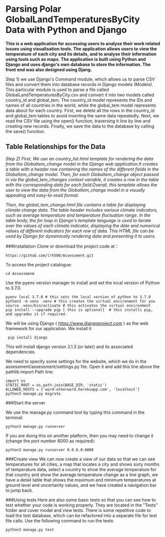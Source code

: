 # Parsing Polar GlobalLandTemperaturesByCity  Data with Python and Django

**This is a web application for accessing users to analyse their work related issues using visualisation tools. The application allows users to view the temperature of each city and its details, and to analyse their information using tools such as maps.
The application is built using Python and Django and uses django's own database to store the information. The front end was also designed using Djang.**


Step 1) we use Django's Command module, which allows us to parse CSV files and convert them into database records in Django models (Models). This particular module is used to parse a file called GlobalLandTemperaturesByCity.csv and convert it into two models called country_id and global_tem. The country_id model represents the IDs and names of all countries in the world, while the global_tem model represents data about for each country. First, we delete all the rows in the country_id and global_tem tables to avoid inserting the same data repeatedly. Next, we read the CSV file using the open() function, traversing it line by line and creating new records. Finally, we save the data to the database by calling the save() function.



## Table Relationships for the Data

*Step 2) First, We use an country_list.html template for rendering the data from the Globaltem_change model in the Django web application.It creates a table with a header row containing the names of the different fields in the Globaltem_change model. Then, for each Globaltem_change object passed in via the global_tem_changes context variable, it creates a row in the table with the corresponding data for each field.Overall, this template allows the user to view the data from the Globaltem_change model in a visually appealing and easy-to-read format.*

*Then, the global_tem_change.html file contains a table for displaying climate change data. The table header includes various climate indicators, such as average temperature and temperature fluctuation range. In the table body, the for loop in Django's template language is used to iterate over the values of each climate indicator, displaying the date and numerical values of different indicators for each row of data. This HTML file can be used by Django for dynamically rendering data and presenting it to users.*

###Installation
Clone or download the project code at：

    https://github.com/lrh500/Assessment.git

To access the project catalogue:

    cd Assessmenm

Use the pyenv version manager to install and set the local version of Python to 3.7.0.

    pyenv local 3.7.0 # this sets the local version of python to 3.7.0
    python3 -m venv .venv # this creates the virtual environment for you
    source .venv/bin/activate # this activates the virtual environment
    pip install --upgrade pip [ this is optional]  # this installs pip, and upgrades it if required.

We will be using Django ( https://www.djangoproject.com ) as the web framework for our application. We install it

     pip install django
This will install django version 3.1.3 (or later) and its associated dependencies. 

We need to specify some settings for the website, which we do in the assessment/assessment/settings.py file. Open it and add this line above the pathlib import Path line:

    import os
	STATIC_ROOT = os.path.join(BASE_DIR, 'static')
	ALLOWED_HOSTS = ['word-otherword.herokuapp.com', 'localhost']
	python3 manage.py migrate

###Start the server

We use the manage.py command tool by typing this command in the terminal:

    python3 manage.py runserver
If you are doing this on another platform, then you may need to change it (change the port number 8000 as required):

    python3 manage.py runserver 0.0.0.0:8000

###Create view
We can now create a view of our data so that we can see temperatures for all cities, a map that locates a city and shows sixty months of temperature data, select a country to show the average temperature for that country and show the average temperature change as a line graph, we have a detail table that shows the maximum and minimum temperatures at ground level and uncertainty values, and we have created a navigation bar to jump back.

###Using tests
Here are also some basic tests so that you can see how to test whether your code is working properly. They are located in the "Tests" folder and cover model and view tests. There is some repetitive code to load the test database, which can be refactored into a separate file for test file calls. Use the following command to run the tests:

    python3 manage.py test
